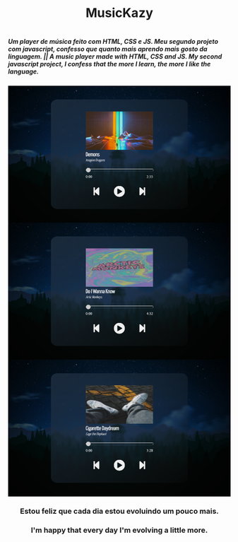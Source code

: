 <h1 align=center>MusicKazy<h1>
<h5>Um player de música feito com HTML, CSS e JS. Meu segundo projeto com javascript, confesso que quanto mais aprendo mais gosto da linguagem. || A music player made with HTML, CSS and JS. My second javascript project, I confess that the more I learn, the more I like the language.</h5>
<img align=center src="images/print.png">
<img align=center src="images/print2.png">
<img align=center src="images/print3.png">
<h3 align=center>Estou feliz que cada dia estou evoluindo um pouco mais.</h3>
<h3 align=center>I'm happy that every day I'm evolving a little more.</h3>

